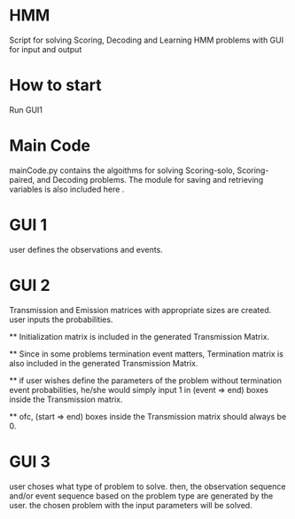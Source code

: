 # HMM
Script for solving Scoring, Decoding and Learning HMM problems with GUI for input and output
# How to start
Run GUI1
# Main Code
mainCode.py contains the algoithms for solving Scoring-solo, Scoring-paired, and Decoding problems.
The module for saving and retrieving variables is also included here .
# GUI 1
user defines the observations and events.
# GUI 2
Transmission and Emission matrices with appropriate sizes are created. user inputs the probabilities.

 ** Initialization matrix is included in the generated Transmission Matrix.
 
 ** Since in some problems termination event matters, Termination matrix is also included in the generated Transmission Matrix.
 
 ** if user wishes define the parameters of the problem without termination event probabilities, he/she would simply 
    input 1 in (event => end) boxes inside the Transmission matrix.
    
 ** ofc, (start => end) boxes inside the Transmission matrix should always be 0.
# GUI 3
user choses what type of problem to solve. then, the observation sequence and/or event sequence based on the problem type are generated by the user.
the chosen problem with the input parameters will be solved.
